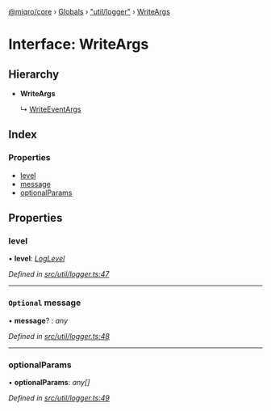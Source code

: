 [@miqro/core](../README.md) › [Globals](../globals.md) › ["util/logger"](../modules/_util_logger_.md) › [WriteArgs](_util_logger_.writeargs.md)

# Interface: WriteArgs

## Hierarchy

* **WriteArgs**

  ↳ [WriteEventArgs](_util_logger_.writeeventargs.md)

## Index

### Properties

* [level](_util_logger_.writeargs.md#level)
* [message](_util_logger_.writeargs.md#optional-message)
* [optionalParams](_util_logger_.writeargs.md#optionalparams)

## Properties

###  level

• **level**: *[LogLevel](../modules/_util_logger_.md#loglevel)*

*Defined in [src/util/logger.ts:47](https://github.com/claukers/miqro-core/blob/c210610/src/util/logger.ts#L47)*

___

### `Optional` message

• **message**? : *any*

*Defined in [src/util/logger.ts:48](https://github.com/claukers/miqro-core/blob/c210610/src/util/logger.ts#L48)*

___

###  optionalParams

• **optionalParams**: *any[]*

*Defined in [src/util/logger.ts:49](https://github.com/claukers/miqro-core/blob/c210610/src/util/logger.ts#L49)*
